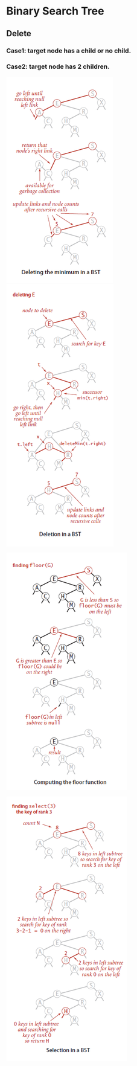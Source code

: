# Binary Search Tree

## Delete

### Case1: target node has a child or no child.
### Case2: target node has 2 children.
![Delete the minimum](/images/BST.delete.png) 
![Delete a key](/images/BST.delete2.png)



![Floor](/images/BST.floor.png)

![Select](/images/BST.select.png)
